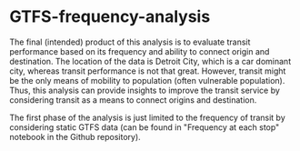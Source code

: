 # GTFS-frequency-analysis
The final (intended) product of this analysis is to evaluate transit performance based on its frequency and ability to connect origin and destination. The location of the data is Detroit City, which is a car dominant city, whereas transit performance is not that great. However, transit might be the only means of mobility to population (often vulnerable population). Thus, this analysis can provide insights to improve the transit service by considering transit as a means to connect origins and destination.

The first phase of the analysis is just limited to the frequency of transit by considering static GTFS data (can be found in "Frequency at each stop" notebook in the Github repository).
